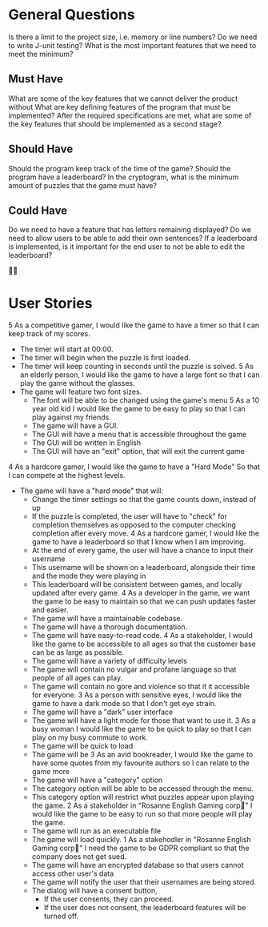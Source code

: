# General Questions
Is there a limit to the project size, i.e. memory or line numbers?
Do we need to write J-unit testing?
What is the most important features that we need to meet the minimum?

## Must Have
What are some of the key features that we cannot deliver the product without
What are key defining features of the program that must be implemented?
After the required specifications are met, what are some of the key features that should be implemented as a second stage?

## Should Have
Should the program keep track of the time of the game?
Should the program have a leaderboard?
In the cryptogram, what is the minimum amount of puzzles that the game must have?

## Could Have
Do we need to have a feature that has letters remaining displayed? 
Do we need to allow users to be able to add their own sentences?
If a leaderboard is implemented, is it important for the end user to not be able to edit the leaderboard?

🌹🌹

# User Stories
5    As a competitive gamer, I would like the game to have a timer so that I can keep track of my scores.
- The timer will start at 00:00.
- The timer will begin when the puzzle is first loaded.
- The timer will keep counting in seconds until the puzzle is solved.
5    As an elderly person, I would like the game to have a large font so that I can play the game without the glasses.
- The game will feature two font sizes.
    - The font will be able to be changed using the game's menu
5    As a 10 year old kid I would like the game to be easy to play so that I can play against my friends.
    - The game will have a GUI.
    - The GUI will have a menu that is accessible throughout the game
    - The GUI will be written in English
    - The GUI will have an "exit" option, that will exit the current game
    
4    As a hardcore gamer, I would like the game to have a "Hard Mode" So that I can compete at the highest levels.
- The game will have a "hard mode" that will:
    - Change the timer settings so that the game counts down, instead of up
    - If the puzzle is completed, the user will have to "check" for completion themselves as opposed to the computer checking completion after every move.
4    As a hardcore gamer, I would like the game to have a leaderboard so that I know when I am improving.
    - At the end of every game, the user will have a chance to input their username
    - This username will be shown on a leaderboard, alongside their time and the mode they were playing in
    - This leaderboard will be consistent between games, and locally updated after every game.
4    As a developer in the game, we want the game to be easy to maintain so that we can push updates faster and easier.
    - The game will have a maintainable codebase.
    - The game will have a thorough documentation.
    - The game will have easy-to-read code.
4    As a stakeholder, I would like the game to be accessible to all ages so that the customer base can be as large as possible.
    - The game will have a variety of difficulty levels
    - The game will contain no vulgar and profane language so that people of all ages can play.
    - The game will contain no gore and violence so that it it accessible for everyone.
3    As a person with sensitive eyes, I would like the game to have a dark mode so that I don't get eye strain.
    - The game will have a "dark" user interface
    - The game will have a light mode for those that want to use it.
3    As a busy woman I would like the game to be quick to play so that I can play on my busy commute to work.
    - The game will be quick to load
    - The game will be 
3    As an avid bookreader, I would like the game to have some quotes from my favourite authors so I can relate to the game more
    - The game will have a "category" option
    - The category option will be able to be accessed through the menu.
    - This category option will restrict what puzzles appear upon playing the game.
2    As a stakeholder in "Rosanne English Gaming corp🌹" I would like the game to be easy to run so that more people will play the game.
    - The game will run as an executable file
    - The game will load quickly.
1    As a stakehodler in "Rosanne English Gaming corp🌹" I need the game to be GDPR compliant so that the company does not get sued.
    - The game will have an encrypted database so that users cannot access other user's data
    - The game will notify the user that their usernames are being stored.
    - The dialog will have a consent button, 
        - If the user consents, they can proceed.
        - If the user does not consent, the leaderboard features will be turned off. 
